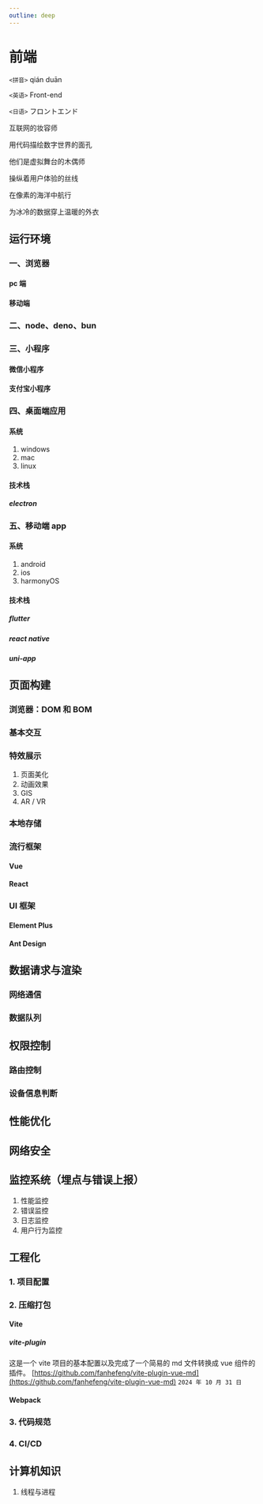 ```yaml
---
outline: deep
---
```


# 前端

`<拼音>` qián duān

`<英语>` Front-end

`<日语>` フロントエンド

互联网的妆容师

用代码描绘数字世界的面孔

他们是虚拟舞台的木偶师

操纵着用户体验的丝线

在像素的海洋中航行

为冰冷的数据穿上温暖的外衣

## 运行环境

### 一、浏览器

#### pc 端

#### 移动端

### 二、node、deno、bun

### 三、小程序

#### 微信小程序

#### 支付宝小程序

### 四、桌面端应用

#### 系统

1. windows
2. mac
3. linux

#### 技术栈

##### electron

### 五、移动端 app

#### 系统

1. android
2. ios
3. harmonyOS

#### 技术栈

##### flutter

##### react native

##### uni-app

## 页面构建

### 浏览器：DOM 和 BOM

### 基本交互

### 特效展示

1. 页面美化
2. 动画效果
3. GIS
4. AR / VR

### 本地存储

### 流行框架

#### Vue

#### React

### UI 框架

#### Element Plus

#### Ant Design

## 数据请求与渲染

### 网络通信

### 数据队列

## 权限控制

### 路由控制

### 设备信息判断

## 性能优化

## 网络安全

## 监控系统（埋点与错误上报）

1. 性能监控
2. 错误监控
3. 日志监控
4. 用户行为监控

## 工程化

### 1. 项目配置

### 2. 压缩打包

#### Vite

##### vite-plugin

这是一个 vite 项目的基本配置以及完成了一个简易的 md 文件转换成 vue 组件的插件。
[https://github.com/fanhefeng/vite-plugin-vue-md](https://github.com/fanhefeng/vite-plugin-vue-md)
`2024 年 10 月 31 日`

#### Webpack

### 3. 代码规范

### 4. CI/CD

## 计算机知识

1. 线程与进程
